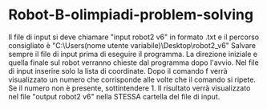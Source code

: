 # Robot-B-olimpiadi-problem-solving
Il file di input si deve chiamare "input robot2 v6" in formato .txt e il percorso consigliato è "C:\Users\(nome utente variabile)\Desktop\robot2_v6"
Salvare sempre il file di input prima di eseguire il programma.
La direzione iniziale e quella finale sul robot verranno chieste dal programma dopo l'avvio. Nel file di input inserire solo la lista di coordinate. 
Dopo il comando f verrà visualizzato un numero che corrisponde alle volte che il comando si ripete. Se il numero non è presente, sottintendere 1.
Il risultato verrà visualizzato nel file "output robot2 v6" nella STESSA cartella del file di input.
